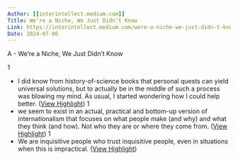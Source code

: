```yaml
---
Author: [[interintellect.medium.com]]
Title: We’re a Niche, We Just Didn’t Know
Link: https://interintellect.medium.com/were-a-niche-we-just-didn-t-know-9561f662e127
Date: 2024-07-06
---
```

A - We’re a Niche, We Just Didn’t Know

1
- I did know from history-of-science books that personal quests can yield universal solutions, but to actually be in the middle of such a process was blowing my mind. As usual, I started wondering how I could help better. ([View Highlight](https://instapaper.com/read/1517626237/19928084))
1
- we seem to exist in an actual, practical and bottom-up version of internationalism that focuses on what people make (and why) and what they think (and how). Not who they are or where they come from. ([View Highlight](https://instapaper.com/read/1517626237/19928118))
1
- We are inquisitive people who trust inquisitive people, even in situations when this is impractical. ([View Highlight](https://instapaper.com/read/1517626237/19928134))
